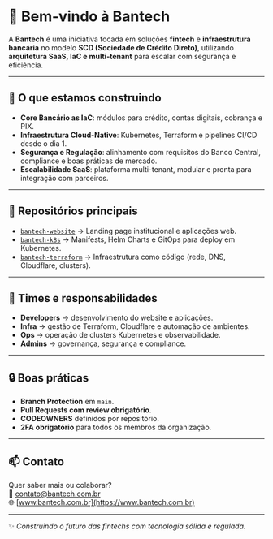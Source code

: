 # 👋 Bem-vindo à Bantech

A **Bantech** é uma iniciativa focada em soluções **fintech** e **infraestrutura bancária** no modelo **SCD (Sociedade de Crédito Direto)**, utilizando **arquitetura SaaS, IaC e multi-tenant** para escalar com segurança e eficiência.

---

## 🚀 O que estamos construindo
- **Core Bancário as IaC**: módulos para crédito, contas digitais, cobrança e PIX.
- **Infraestrutura Cloud-Native**: Kubernetes, Terraform e pipelines CI/CD desde o dia 1.
- **Segurança e Regulação**: alinhamento com requisitos do Banco Central, compliance e boas práticas de mercado.
- **Escalabilidade SaaS**: plataforma multi-tenant, modular e pronta para integração com parceiros.

---

## 📂 Repositórios principais
- [`bantech-website`](https://github.com/bantech/bantech-website) → Landing page institucional e aplicações web.
- [`bantech-k8s`](https://github.com/bantech/bantech-k8s) → Manifests, Helm Charts e GitOps para deploy em Kubernetes.
- [`bantech-terraform`](https://github.com/bantech/bantech-terraform) → Infraestrutura como código (rede, DNS, Cloudflare, clusters).

---

## 👥 Times e responsabilidades
- **Developers** → desenvolvimento do website e aplicações.
- **Infra** → gestão de Terraform, Cloudflare e automação de ambientes.
- **Ops** → operação de clusters Kubernetes e observabilidade.
- **Admins** → governança, segurança e compliance.

---

## 🔒 Boas práticas
- **Branch Protection** em `main`.
- **Pull Requests com review obrigatório**.
- **CODEOWNERS** definidos por repositório.
- **2FA obrigatório** para todos os membros da organização.

---

## 📫 Contato
Quer saber mais ou colaborar?  
📧 contato@bantech.com.br  
🌐 [www.bantech.com.br](https://www.bantech.com.br)

---
✨ *Construindo o futuro das fintechs com tecnologia sólida e regulada.*
